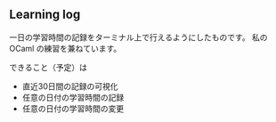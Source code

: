 ## Learning log
一日の学習時間の記録をターミナル上で行えるようにしたものです。
私の OCaml の練習を兼ねています。

できること（予定）は
- 直近30日間の記録の可視化
- 任意の日付の学習時間の記録
- 任意の日付の学習時間の変更